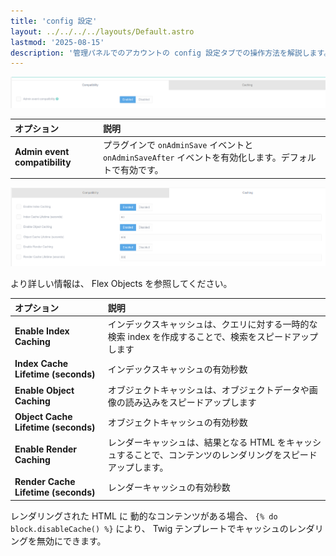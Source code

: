 ```yaml
---
title: 'config 設定'
layout: ../../../../layouts/Default.astro
lastmod: '2025-08-15'
description: '管理パネルでのアカウントの config 設定タブでの操作方法を解説します。'
---
```


![Compatibility Tab](accounts-configuration1.png)

| オプション | 説明 |
| :----- | :----- |
| **Admin event compatibility** | プラグインで `onAdminSave` イベントと `onAdminSaveAfter` イベントを有効化します。デフォルトで有効です。 |

![Caching Tab](accounts-configuration2.png)

より詳しい情報は、 Flex Objects を参照してください。

| オプション | 説明 |
| :----- | :----- |
| **Enable Index Caching** | インデックスキャッシュは、クエリに対する一時的な検索 index を作成することで、検索をスピードアップします |
| **Index Cache Lifetime (seconds)** | インデックスキャッシュの有効秒数 |
| **Enable Object Caching** | オブジェクトキャッシュは、オブジェクトデータや画像の読み込みをスピードアップします |
| **Object Cache Lifetime (seconds)** | オブジェクトキャッシュの有効秒数 |
| **Enable Render Caching** | レンダーキャッシュは、結果となる HTML をキャッシュすることで、コンテンツのレンダリングをスピードアップします。 |
| **Render Cache Lifetime (seconds)** | レンダーキャッシュの有効秒数 |

レンダリングされた HTML に 動的なコンテンツがある場合、 `{% do block.disableCache() %}` により、 Twig テンプレートでキャッシュのレンダリングを無効にできます。

